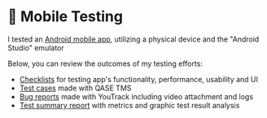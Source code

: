 # 📱 Mobile Testing 

I tested an <a href="https://drive.google.com/file/d/1IkqWnm6z293ETG0MdveKTjrsrWd7WQHz/view?usp=sharing">Android mobile app</a>, utilizing a physical device and the "Android Studio" emulator

Below, you can review the outcomes of my testing efforts:


 <ul>
<li>  <a href="https://docs.google.com/spreadsheets/d/1QfYnhsncKqn4wBrIoD5iMk0Ydem4fXbLg_6zjFWrbSM/edit?usp=sharing">Checklists</a> for testing app's functionality, performance, usability and UI </li> 
<li>  <a href="https://drive.google.com/file/d/1eZUW8ols2HXRKV5gMosMAhnOgCpVoehd/view?usp=sharing">Test cases</a> made with QASE TMS </li> 
<li>  <a href="https://drive.google.com/drive/folders/14vpYR9zcnloCVn17RLrHB33QNs71sVHB?usp=sharing">Bug reports</a> made with YouTrack including video attachment and logs </li> 
 <li>  <a href="https://docs.google.com/document/d/1F2yOnfLWx3fMofOnF9X7UH2AOGgWGc3jGs225CsQtXE/edit?usp=sharing">Test summary report</a> with metrics and graphic test result analysis </li> 
 
</ul>
